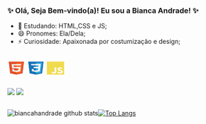 ### ✨ Olá, Seja Bem-vindo(a)! Eu sou a Bianca Andrade! ✨

- 🌱 Estudando: HTML,CSS e JS;
- 😄 Pronomes: Ela/Dela;
- ⚡ Curiosidade: Apaixonada por costumização e design;

<div style="display: inline_block"><br>
  <img align="center" alt="Bia-HTML" height="30" width="40" src="https://raw.githubusercontent.com/devicons/devicon/master/icons/html5/html5-original.svg">
  <img align="center" alt="Bia-CSS" height="30" width="40" src="https://raw.githubusercontent.com/devicons/devicon/master/icons/css3/css3-original.svg">
  <img align="center" alt="Bia-js" height="30" width="40" src="https://raw.githubusercontent.com/devicons/devicon/master/icons/javascript/javascript-plain.svg">
</div>

##

<div>  
  <a href="https://www.instagram.com/biah.handrade/" target="_blank"><img src="https://img.shields.io/badge/-Instagram-%23E4405F?style=for-the-badge&logo=instagram&logoColor=white" target="_blank"></a>
   <a href="https://www.linkedin.com/in/bianca-andrade-299636259/" target="_blank"><img src="https://img.shields.io/badge/-LinkedIn-%230077B5?style=for-the-badge&logo=linkedin&logoColor=white" target="_blank"></a> 
  
##
  
  <img align="left" alt="biancahandrade github stats" src="https://github-readme-stats-dun-theta.vercel.app/api?username=biancahandrade&show_icons=true&bg_color=5A8C6E&title_color=264030&text_color=264030&icon_color=264030&border_color=264030&hide_border=true" />
  
  [![Top Langs](https://github-readme-stats.vercel.app/api/top-langs/?username=biancahandrade&bg_color=5A8C6E&title_color=264030&text_color=264030&icon_color=264030&border_color=264030&layout=compact)](https://github.com/biancahandrade/github-readme-stats)
